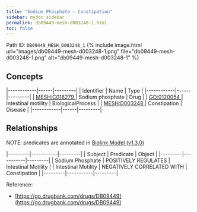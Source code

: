 ```yaml
---
title: "Sodium Phosphate - Constipation"
sidebar: mydoc_sidebar
permalink: db09449-mesh-d003248-1.html
toc: false 
---
```



Path ID: `DB09449_MESH_D003248_1`
{% include image.html url="images/db09449-mesh-d003248-1.png" file="db09449-mesh-d003248-1.png" alt="db09449-mesh-d003248-1" %}

## Concepts

|------------|------|---------|
| Identifier | Name | Type    |
|------------|------|---------|
| <a href="https://identifiers.org/MESH:C018279">MESH:C018279 </a> | Sodium phosphate | Drug |
| <a href="https://identifiers.org/GO:0120054">GO:0120054 </a> | Intestinal motility | BiologicalProcess |
| <a href="https://identifiers.org/MESH:D003248">MESH:D003248 </a> | Constipation | Disease |
|------------|------|---------|

## Relationships


NOTE: predicates are annotated in <a href="https://github.com/biolink/biolink-model/releases/tag/v1.3.0">Biolink Model (v1.3.0)</a>

|---------|-----------|---------|
| Subject | Predicate | Object  |
|---------|-----------|---------|
| Sodium Phosphate | POSITIVELY REGULATES | Intestinal Motility |
| Intestinal Motility | NEGATIVELY CORRELATED WITH | Constipation |
|---------|-----------|---------|

Reference: 
  - [https://go.drugbank.com/drugs/DB09449](https://go.drugbank.com/drugs/DB09449)

